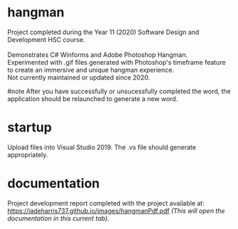 # hangman
Project completed during the Year 11 (2020) Software Design and Development HSC course. <br /><br />
Demonstrates C# Winforms and Adobe Photoshop Hangman. <br />
Experimented with .gif files generated with Photoshop's timeframe feature to create an immersive and unique hangman experience.<br />
Not currently maintained or updated since 2020.

#note
After you have successfully or unsucessfully completed the word, the application should be relaunched to generate a new word.

# startup
Upload files into Visual Studio 2019. The .vs file should generate appropriately. <br />

# documentation
Project development report completed with the project available at: https://jadeharris737.github.io/images/hangmanPdf.pdf <i>(This will open the documentation in this current tab).</i><br />
